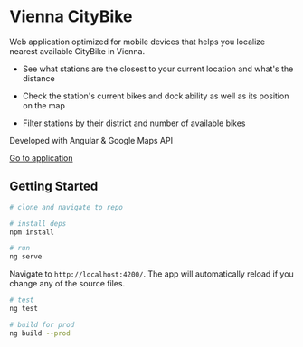 # Vienna CityBike

 Web application optimized for mobile devices that helps you localize nearest available CityBike in Vienna.

* See what stations are the closest to your current location and what's the distance

* Check the station's current bikes and dock ability as well as its position on the map

* Filter stations by their district and number of available bikes


Developed with Angular & Google Maps API


[Go to application](https://tomekz.github.io "viennaBike")

## Getting Started

```bash
# clone and navigate to repo

# install deps
npm install

# run
ng serve
```


Navigate to `http://localhost:4200/`. The app will automatically reload if you change any of the source files.

```bash
# test
ng test

# build for prod
ng build --prod
```
